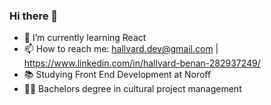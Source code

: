 ### Hi there 👋
- 🌱 I’m currently learning React
- 📫 How to reach me: hallvard.dev@gmail.com | https://www.linkedin.com/in/hallvard-benan-282937249/
- 📚 Studying Front End Development at Noroff
- 👨‍🎓 Bachelors degree in cultural project management

